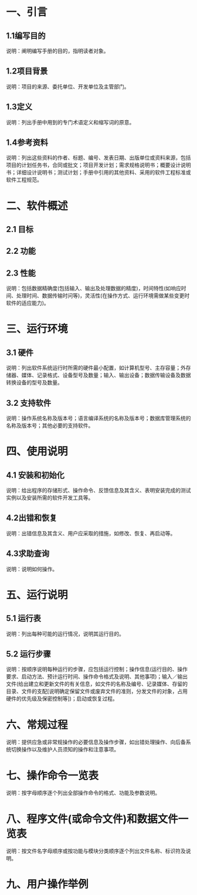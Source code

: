 # 一、引言
## 1.1编写目的
说明：阐明编写手册的目的，指明读者对象。

## 1.2项目背景
说明：项目的来源、委托单位、开发单位及主管部门。

## 1.3定义
说明：列出手册中用到的专门术语定义和缩写词的原意。

## 1.4参考资料
说明：列出这些资料的作者、标题、编号、发表日期、出版单位或资料来源，包括项目的计划任务书，合同或批文；项目开发计划；需求规格说明书；概要设计说明书；详细设计说明书；测试计划；手册中引用的其他资料、采用的软件工程标准或软件工程规范。

# 二、软件概述
## 2.1 目标

## 2.2 功能

## 2.3 性能
说明：包括数据精确度(包括输入、输出及处理数据的精度)，时间特性(如响应时间、处理时间、数据传输时问等)，灵活性(在操作方式、运行环境需做某些变更时软件的适应能力)。

# 三、运行环境
## 3.1 硬件
说明：列出软件系统运行时所需的硬件最小配置，如计算机型号、主存容量；外存储器、媒体、记录格式、设备型号及数量；输入、输出设备；数据传输设备及数据转换设备的型号及数量。

## 3.2 支持软件
说明：操作系统名称及版本号；语言编译系统的名称及版本号；数据库管理系统的名称及版本号；其他必要的支持软件。

# 四、使用说明
## 4.1 安装和初始化
说明：给出程序的存储形式、操作命令、反馈信息及其含义、表明安装完成的测试实例以及安装所需的软件开发工具等。

## 4.2出错和恢复
说明：出错信息及其含义、用户应采取的措施，如修改、恢复、再启动等。

## 4.3求助查询
说明：说明如何操作。

# 五、运行说明
## 5.1 运行表
说明：列出每种可能的运行情况，说明其运行目的。

## 5.2 运行步骤
说明：按顺序说明每种运行的步骤，应包括运行控制；操作信息(运行目的、操作要求、启动方法、预计运行时间、操作命令格式及说明、其他事项)；输入／输出文件(给出建立和更新文件的有关信息，如文件的名称及编号、记录媒体、存留的目录、文件的支配[说明确定保留文件或废弃文件的准则，分发文件的对象，占用硬件的优先级及保密控制等])；启动或恢复过程。

# 六、常规过程
说明：提供应急或非常规操作的必要信息及操作步骤，如出错处理操作、向后备系统切换操作以及维护人员须知的操作和注意事项。

# 七、操作命令一览表
说明：按字母顺序逐个列出全部操作命令的格式、功能及参数说明。

# 八、程序文件(或命令文件)和数据文件一览表
说明：按文件名字母顺序或按功能与模块分类顺序逐个列出文件名称、标识符及说明。

# 九、用户操作举例